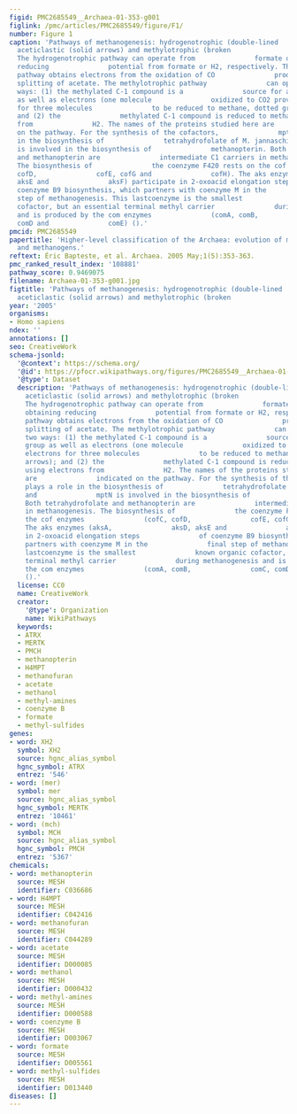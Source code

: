 ```yaml
---
figid: PMC2685549__Archaea-01-353-g001
figlink: /pmc/articles/PMC2685549/figure/F1/
number: Figure 1
caption: 'Pathways of methanogenesis: hydrogenotrophic (double-lined               arrows),
  aceticlastic (solid arrows) and methylotrophic (broken               gray arrows).
  The hydrogenotrophic pathway can operate from               formate or H2/CO2, obtaining
  reducing               potential from formate or H2, respectively. The               aceticlastic
  pathway obtains electrons from the oxidation of CO               produced by the
  splitting of acetate. The methylotrophic pathway               can operate in two
  ways: (1) the methylated C-1 compound is a               source for a methyl group
  as well as electrons (one molecule               oxidized to CO2 provides electrons
  for three molecules               to be reduced to methane, dotted green arrows);
  and (2) the               methylated C-1 compound is reduced to methane using electrons
  from               H2. The names of the proteins studied here are               indicated
  on the pathway. For the synthesis of the cofactors,               mptH plays a role
  in the biosynthesis of               tetrahydrofolate of M. jannaschii, and               mptN
  is involved in the biosynthesis of               methanopterin. Both tetrahydrofolate
  and methanopterin are               intermediate C1 carriers in methanogenesis.
  The biosynthesis of               the coenzyme F420 rests on the cof enzymes               (cofC,
  cofD,               cofE, cofG and               cofH). The aks enzymes (aksA,               aksD,
  aksE and               aksF) participate in 2-oxoacid elongation steps               of
  coenzyme B9 biosynthesis, which partners with coenzyme M in the               final
  step of methanogenesis. This lastcoenzyme is the smallest               known organic
  cofactor, but an essential terminal methyl carrier               during methanogenesis
  and is produced by the com enzymes               (comA, comB,               comC,
  comD and               comE) ().'
pmcid: PMC2685549
papertitle: 'Higher-level classification of the Archaea: evolution of methanogenesis
  and methanogens.'
reftext: Éric Bapteste, et al. Archaea. 2005 May;1(5):353-363.
pmc_ranked_result_index: '108881'
pathway_score: 0.9469075
filename: Archaea-01-353-g001.jpg
figtitle: 'Pathways of methanogenesis: hydrogenotrophic (double-lined               arrows),
  aceticlastic (solid arrows) and methylotrophic (broken               gray arrows)'
year: '2005'
organisms:
- Homo sapiens
ndex: ''
annotations: []
seo: CreativeWork
schema-jsonld:
  '@context': https://schema.org/
  '@id': https://pfocr.wikipathways.org/figures/PMC2685549__Archaea-01-353-g001.html
  '@type': Dataset
  description: 'Pathways of methanogenesis: hydrogenotrophic (double-lined               arrows),
    aceticlastic (solid arrows) and methylotrophic (broken               gray arrows).
    The hydrogenotrophic pathway can operate from               formate or H2/CO2,
    obtaining reducing               potential from formate or H2, respectively. The               aceticlastic
    pathway obtains electrons from the oxidation of CO               produced by the
    splitting of acetate. The methylotrophic pathway               can operate in
    two ways: (1) the methylated C-1 compound is a               source for a methyl
    group as well as electrons (one molecule               oxidized to CO2 provides
    electrons for three molecules               to be reduced to methane, dotted green
    arrows); and (2) the               methylated C-1 compound is reduced to methane
    using electrons from               H2. The names of the proteins studied here
    are               indicated on the pathway. For the synthesis of the cofactors,               mptH
    plays a role in the biosynthesis of               tetrahydrofolate of M. jannaschii,
    and               mptN is involved in the biosynthesis of               methanopterin.
    Both tetrahydrofolate and methanopterin are               intermediate C1 carriers
    in methanogenesis. The biosynthesis of               the coenzyme F420 rests on
    the cof enzymes               (cofC, cofD,               cofE, cofG and               cofH).
    The aks enzymes (aksA,               aksD, aksE and               aksF) participate
    in 2-oxoacid elongation steps               of coenzyme B9 biosynthesis, which
    partners with coenzyme M in the               final step of methanogenesis. This
    lastcoenzyme is the smallest               known organic cofactor, but an essential
    terminal methyl carrier               during methanogenesis and is produced by
    the com enzymes               (comA, comB,               comC, comD and               comE)
    ().'
  license: CC0
  name: CreativeWork
  creator:
    '@type': Organization
    name: WikiPathways
  keywords:
  - ATRX
  - MERTK
  - PMCH
  - methanopterin
  - H4MPT
  - methanofuran
  - acetate
  - methanol
  - methyl-amines
  - coenzyme B
  - formate
  - methyl-sulfides
genes:
- word: XH2
  symbol: XH2
  source: hgnc_alias_symbol
  hgnc_symbol: ATRX
  entrez: '546'
- word: (mer)
  symbol: mer
  source: hgnc_alias_symbol
  hgnc_symbol: MERTK
  entrez: '10461'
- word: (mch)
  symbol: MCH
  source: hgnc_alias_symbol
  hgnc_symbol: PMCH
  entrez: '5367'
chemicals:
- word: methanopterin
  source: MESH
  identifier: C036686
- word: H4MPT
  source: MESH
  identifier: C042416
- word: methanofuran
  source: MESH
  identifier: C044289
- word: acetate
  source: MESH
  identifier: D000085
- word: methanol
  source: MESH
  identifier: D000432
- word: methyl-amines
  source: MESH
  identifier: D000588
- word: coenzyme B
  source: MESH
  identifier: D003067
- word: formate
  source: MESH
  identifier: D005561
- word: methyl-sulfides
  source: MESH
  identifier: D013440
diseases: []
---
```

